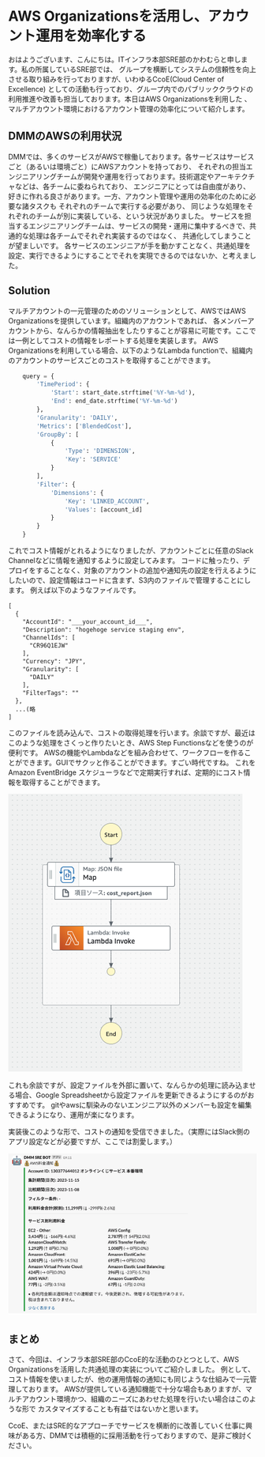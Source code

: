 # AWS Organizationsを活用し、アカウント運用を効率化する

おはようございます、こんにちは。ITインフラ本部SRE部のかわむらと申します。私の所属しているSRE部では、
グループを横断してシステムの信頼性を向上させる取り組みを行っておりますが、いわゆるCcoE(Cloud Center of Excellence)
としての活動も行っており、グループ内でのパブリッククラウドの利用推進や改善も担当しております。本日はAWS Organizationsを利用した
、マルチアカウント環境におけるアカウント管理の効率化について紹介します。

## DMMのAWSの利用状況 
DMMでは、多くのサービスがAWSで稼働しております。各サービスはサービスごと（あるいは環境ごと）にAWSアカウントを持っており、
それぞれの担当エンジニアリングチームが開発や運用を行っております。技術選定やアーキテクチャなどは、各チームに委ねられており、
エンジニアにとっては自由度があり、好きに作れる良さがあります。一方、アカウント管理や運用の効率化のために必要な諸タスクも
それぞれのチームで実行する必要があり、 同じような処理をそれぞれのチームが別に実装している、という状況がありました。
サービスを担当するエンジニアリングチームは、サービスの開発・運用に集中するべきで、共通的な処理は各チームでそれぞれ実装するのではなく、
共通化してしまうことが望ましいです。
各サービスのエンジニアが手を動かすことなく、共通処理を設定、実行できるようにすることでそれを実現できるのではないか、と考えました。

## Solution
マルチアカウントの一元管理のためのソリューションとして、AWSではAWS Organizationsを提供しています。組織内のアカウントであれば、
各メンバーアカウントから、なんらかの情報抽出をしたりすることが容易に可能です。ここでは一例としてコストの情報をレポートする処理を実装します。
AWS Organizationsを利用している場合、以下のようなLambda functionで、組織内のアカウントのサービスごとのコストを取得することができます。

```python
    query = {
        'TimePeriod': {
            'Start': start_date.strftime('%Y-%m-%d'),
            'End': end_date.strftime('%Y-%m-%d')
        },
        'Granularity': 'DAILY',
        'Metrics': ['BlendedCost'],
        'GroupBy': [
            {
                'Type': 'DIMENSION',
                'Key': 'SERVICE'
            }
        ],
        'Filter': {
            'Dimensions': {
                'Key': 'LINKED_ACCOUNT',
                'Values': [account_id]
            }
        }
    }
```

これでコスト情報がとれるようになりましたが、アカウントごとに任意のSlack Channelなどに情報を通知するように設定してみます。
コードに触ったり、デプロイをすることなく、対象のアカウントの追加や通知先の設定を行えるようにしたいので、設定情報はコードに含まず、S3内のファイルで管理することにします。 例えば以下のようなファイルです。

```
[
  {
    "AccountId": "___your_account_id___",
    "Description": "hogehoge service staging env",
    "ChannelIds": [
      "CR96Q1EJW"
    ],
    "Currency": "JPY",
    "Granularity": [
      "DAILY"
    ],
    "FilterTags": ""
  },
  ...(略
]
```

このファイルを読み込んで、コストの取得処理を行います。余談ですが、最近はこのような処理をさくっと作りたいとき、AWS Step Functionsなどを使うのが便利です。
AWSの機能やLambdaなどを組み合わせて、ワークフローを作ることができます。GUIでサクッと作ることができます。すごい時代ですね。
これをAmazon EventBridge スケジューラなどで定期実行すれば、定期的にコスト情報を取得することができます。

![スクリーンショット 2023-11-18 5.56.32.png](%E3%82%B9%E3%82%AF%E3%83%AA%E3%83%BC%E3%83%B3%E3%82%B7%E3%83%A7%E3%83%83%E3%83%88%202023-11-18%205.56.32.png)

これも余談ですが、設定ファイルを外部に置いて、なんらかの処理に読み込ませる場合、Google Spreadsheetから設定ファイルを更新できるようにするのがおすすめです。
gitやawsに馴染みのないエンジニア以外のメンバーも設定を編集できるようになり、運用が楽になります。

実装後このような形で、コストの通知を受信できました。（実際にはSlack側のアプリ設定などが必要ですが、ここでは割愛します。）

![スクリーンショット 2023-11-18 6.27.08.png](%E3%82%B9%E3%82%AF%E3%83%AA%E3%83%BC%E3%83%B3%E3%82%B7%E3%83%A7%E3%83%83%E3%83%88%202023-11-18%206.27.08.png)

## まとめ
さて、今回は、インフラ本部SRE部のCcoE的な活動のひとつとして、AWS Organizationsを活用した共通処理の実装についてご紹介しました。 例として、コスト情報を使いましたが、他の運用情報の通知にも同じような仕組みで一元管理しております。
AWSが提供している通知機能で十分な場合もありますが、マルチアカウント環境かつ、組織のニーズにあわせた処理を行いたい場合はこのような形で カスタマイズすることも有益ではないかと思います。

CcoE、またはSRE的なアプローチでサービスを横断的に改善していく仕事に興味がある方、DMMでは積極的に採用活動を行っておりますので、是非ご検討ください。

